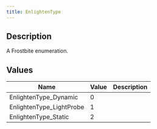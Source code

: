 ```yaml
---
title: EnlightenType
---
```

## Description

A Frostbite enumeration.

## Values

| Name                      | Value | Description |
| ------------------------- | ----- | ----------- |
| EnlightenType\_Dynamic    | 0     |             |
| EnlightenType\_LightProbe | 1     |             |
| EnlightenType\_Static     | 2     |             |
